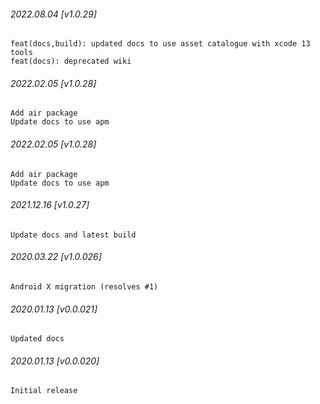 ###### 2022.08.04 [v1.0.29]

```
feat(docs,build): updated docs to use asset catalogue with xcode 13 tools
feat(docs): deprecated wiki
```

###### 2022.02.05 [v1.0.28]

```
Add air package
Update docs to use apm
```

###### 2022.02.05 [v1.0.28]

```
Add air package
Update docs to use apm
```

###### 2021.12.16 [v1.0.27]

```
Update docs and latest build
```



###### 2020.03.22 [v1.0.026]

```
Android X migration (resolves #1)
```


###### 2020.01.13 [v0.0.021]

```
Updated docs
```


###### 2020.01.13 [v0.0.020]

```
Initial release
```


